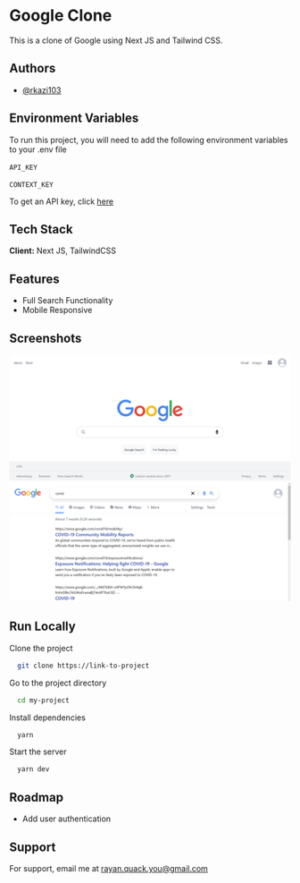 # Google Clone

This is a clone of Google using Next JS and Tailwind CSS.

## Authors

- [@rkazi103](https://www.github.com/rkazi103)

## Environment Variables

To run this project, you will need to add the following environment variables to your .env file

`API_KEY`

`CONTEXT_KEY`

To get an API key, click [here](https://developers.google.com/custom-search/v1/introduction)

## Tech Stack

**Client:** Next JS, TailwindCSS

## Features

- Full Search Functionality
- Mobile Responsive

## Screenshots

![App Screenshot 1](/screenshots/1.png)
![App Screenshot 2](/screenshots/2.png)

## Run Locally

Clone the project

```bash
  git clone https://link-to-project
```

Go to the project directory

```bash
  cd my-project
```

Install dependencies

```bash
  yarn
```

Start the server

```bash
  yarn dev
```

## Roadmap

- Add user authentication

## Support

For support, email me at rayan.quack.you@gmail.com
